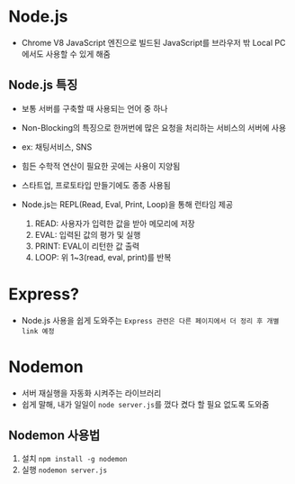 # Node.js

- Chrome V8 JavaScript 엔진으로 빌드된 JavaScript를 브라우저 밖 Local PC에서도 사용할 수 있게 해줌

## Node.js 특징

- 보통 서버를 구축할 때 사용되는 언어 중 하나
- Non-Blocking의 특징으로 한꺼번에 많은 요청을 처리하는 서비스의 서버에 사용
- ex: 채팅서비스, SNS
- 힘든 수학적 연산이 필요한 곳에는 사용이 지양됨
- 스타트업, 프로토타입 만들기에도 종종 사용됨
- Node.js는 REPL(Read, Eval, Print, Loop)을 통해 런타임 제공

  1. READ: 사용자가 입력한 값을 받아 메모리에 저장
  2. EVAL: 입력된 값의 평가 및 실행
  3. PRINT: EVAL이 리턴한 값 출력
  4. LOOP: 위 1~3(read, eval, print)를 반복

# Express?

- Node.js 사용을 쉽게 도와주는
  `Express 관련은 다른 페이지에서 더 정리 후 개별 link 예정`

# Nodemon

- 서버 재실행을 자동화 시켜주는 라이브러리
- 쉽게 말해, 내가 일일이 `node server.js`를 껐다 켰다 할 필요 없도록 도와줌

## Nodemon 사용법

1. 설치 `npm install -g nodemon`
2. 실행 `nodemon server.js`
